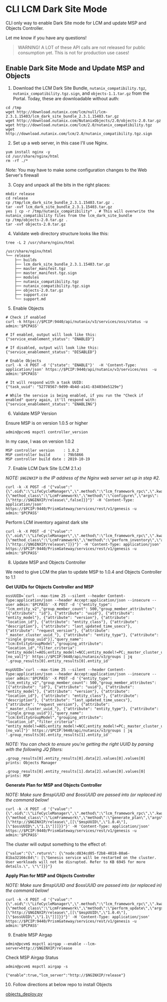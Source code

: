 # CLI LCM Dark Site Mode

CLI only way to enable Dark Site mode for LCM and update MSP and Objects Controller.

Let me know if you have any questions!

> WARNING! A LOT of these API calls are not released for public consumption yet. This is not for production use cases!

## Enable Dark Site Mode and Update MSP and Objects

1. Download the LCM Dark Site Bundle, `nutanix_compatibility.tgz`, `nutanix_compatibility.tgz.sign`, and `objects-1.1.tar.gz` from the Portal. Today, these are downloadable without auth:

```
cd /tmp
wget http://download.nutanix.com/lcm/null/lcm-2.3.1.15403/lcm_dark_site_bundle_2.3.1.15403.tar.gz
wget http://download.nutanix.com/NutanixObjects/2.0/objects-2.0.tar.gz
wget http://download.nutanix.com/lcm/2.0/nutanix_compatibility.tgz
wget http://download.nutanix.com/lcm/2.0/nutanix_compatibility.tgz.sign
```

2. Set up a web server, in this case I'll use Nginx.

```
yum install nginx -y
cd /usr/share/nginx/html
rm -rf ./*
```

_Note:_ You may have to make some configuration changes to the Web Server's firewall

3. Copy and unpack all the bits in the right places:

```
mkdir release
cd release
cp /tmp/lcm_dark_site_bundle_2.3.1.15403.tar.gz .
tar -xvf lcm_dark_site_bundle_2.3.1.15403.tar.gz
yes | cp -r /tmp/nutanix_compatibility* . # This will overwrite the nutanix_compatibility files from the lcm_dark_site_bundle
cp /tmp/objects-2.0.tar.gz .
tar -xvf objects-2.0.tar.gz
```

4. Validate web directory structure looks like this:

`tree -L 2 /usr/share/nginx/html`

```
/usr/share/nginx/html
└── release
    ├── builds
    ├── lcm_dark_site_bundle_2.3.1.15403.tar.gz
    ├── master_manifest.tgz
    ├── master_manifest.tgz.sign
    ├── modules
    ├── nutanix_compatibility.tgz
    ├── nutanix_compatibility.tgz.sign
    ├── objects-2.0.tar.gz
    ├── support.csv
    └── support.md
```

5. Enable Objects

```
# Check if enabled
curl -k https://$PCIP:9440/api/nutanix/v3/services/oss/status -u admin:'$PCPASS'

# If enabled, output will look like this:
{"service_enablement_status": "ENABLED"}

# If disabled, output will look like this:
{"service_enablement_status": "DISABLED"}

# Enable Objects
curl -k -X POST -d '{"state": "ENABLE"}'  -H 'Content-Type: application/json' https://$PCIP:9440/api/nutanix/v3/services/oss  -u admin:'$PCPASS'

# It will respond with a task UUID:
{"task_uuid": "52778567-9d99-4b4d-a141-83403de5129e"}

# While the service is being enabled, if you run the "Check if enabled" query again, it'll respond with:
{"service_enablement_status": "ENABLING"}
```

6. Validate MSP Version

Ensure MSP is on version 1.0.5 or higher

```
admin@pcvm$ mspctl controller_version
```

In my case, I was on version 1.0.2

```
MSP controller version    : 1.0.2
MSP controller build      : 79b5866
MSP controller build date : 2019-10-19
```

7. Enable LCM Dark Site (LCM 2.1.x)

_NOTE: `$NGINXIP` is the IP address of the Nginx web server set up in step #2._

```
curl -k -X POST -d '{"value":"{\".oid\":\"LifeCycleManager\",\".method\":\"lcm_framework_rpc\",\".kwargs\":{\"method_class\":\"LcmFramework\",\"method\":\"configure\",\"args\":[\"http://$NGINXIP/release\",false]}}"}' -H 'Content-Type: application/json' https://$PCIP:9440/PrismGateway/services/rest/v1/genesis -u admin:'$PCPASS'
```

Perform LCM inventory against dark site

```
curl -k -X POST -d '{"value":"{\".oid\":\"LifeCycleManager\",\".method\":\"lcm_framework_rpc\",\".kwargs\":{\"method_class\":\"LcmFramework\",\"method\":\"perform_inventory\",\"args\":[\"http://$NGINXIP/release\"]}}"}' -H 'Content-Type: application/json' https://$PCIP:9440/PrismGateway/services/rest/v1/genesis -u admin:'$PCPASS'
```

8. Update MSP and Objects Controller

We need to give LCM the plan to update MSP to 1.0.4 and Objects Controller to 1.1

**Get UUIDs for Objects Controller and MSP**

```
ossUUID=`curl --max-time 25 --silent --header Content-Type:application/json --header Accept:application/json --insecure --user admin:'$PCPASS' -X POST -d '{"entity_type": "lcm_entity_v2","group_member_count": 500,"group_member_attributes": [{"attribute": "id"}, {"attribute": "uuid"}, {"attribute": "entity_model"}, {"attribute": "version"}, {"attribute": "location_id"}, {"attribute": "entity_class"}, {"attribute": "description"}, {"attribute": "last_updated_time_usecs"}, {"attribute": "request_version"}, {"attribute": "_master_cluster_uuid_"}, {"attribute": "entity_type"}, {"attribute": "single_group_uuid"}],"query_name": "lcm:EntityGroupModel","grouping_attribute": "location_id","filter_criteria": "entity_model!=AOS;entity_model!=NCC;entity_model!=PC;_master_cluster_uuid_==[no_val]"}' https://$PCIP:9440/api/nutanix/v3/groups | jq '.group_results[0].entity_results[0].entity_id'`

mspUUID=`curl --max-time 25 --silent --header Content-Type:application/json --header Accept:application/json --insecure --user admin:'$PCPASS' -X POST -d '{"entity_type": "lcm_entity_v2","group_member_count": 500,"group_member_attributes": [{"attribute": "id"}, {"attribute": "uuid"}, {"attribute": "entity_model"}, {"attribute": "version"}, {"attribute": "location_id"}, {"attribute": "entity_class"}, {"attribute": "description"}, {"attribute": "last_updated_time_usecs"}, {"attribute": "request_version"}, {"attribute": "_master_cluster_uuid_"}, {"attribute": "entity_type"}, {"attribute": "single_group_uuid"}],"query_name": "lcm:EntityGroupModel","grouping_attribute": "location_id","filter_criteria": "entity_model!=AOS;entity_model!=NCC;entity_model!=PC;_master_cluster_uuid_==[no_val]"}' https://$PCIP:9440/api/nutanix/v3/groups | jq '.group_results[0].entity_results[1].entity_id'`
```

_NOTE: You can check to ensure you're getting the right UUID by parsing with the following JQ filters:_

```
.group_results[0].entity_results[0].data[2].values[0].values[0]
prints: Objects Manager

.group_results[0].entity_results[1].data[2].values[0].values[0]
prints: MSP
```

**Generate Plan for MSP and Objects Controller**

_NOTE: Make sure $mspUUID and $ossUUID are passed into (or replaced in) the command below!_

```
curl -k -X POST -d '{"value":"{\".oid\":\"LifeCycleManager\",\".method\":\"lcm_framework_rpc\",\".kwargs\":{\"method_class\":\"LcmFramework\",\"method\":\"generate_plan\",\"args\":[\"http://$NGINXIP/release\",[[\"$mspUUID\",\"1.0.4\"],[\"$ossUUID\",\"1.1\"]]]}}"}' -H 'Content-Type: application/json' https://$PCIP:9440/PrismGateway/services/rest/v1/genesis -u admin:'$PCPASS'
```

The cluster will output something to the effect of:

```
{"value":"{\".return\": {\"node:d834cd05-f2b8-4018-80a6-81ba32166c84\": [\"Genesis service will be restarted on the cluster. User workloads will not be disrupted. Refer to KB 6945 for more details.\", \"\"]}}"}
```

**Apply Plan for MSP and Objects Controller**

_NOTE: Make sure $mspUUID and $ossUUID are passed into (or replaced in) the command below!_

```
curl -k -X POST -d '{"value":"{\".oid\":\"LifeCycleManager\",\".method\":\"lcm_framework_rpc\",\".kwargs\":{\"method_class\":\"LcmFramework\",\"method\":\"perform_update\",\"args\":[\"http://$NGINXIP/release\",[[\"$mspUUID\",\"1.0.4\"],[\"$ossUUID\",\"1.1\"]]]}}"}' -H 'Content-Type: application/json' https://$PCIP:9440/PrismGateway/services/rest/v1/genesis -u admin:'$PCPASS'
```

9. Enable MSP Airgap

```
admin@pcvm$ mspctl airgap --enable --lcm-server=http://$NGINXIP/release
```

Check MSP Airgap Status

```
admin@pcvm$ mspctl airgap -s

{"enable":true,"lcm_server":"http://$NGINXIP/release"}
```

10. Follow directions at below repo to install Objects

[objects_deploy.py](https://github.com/lauramariel/scripts/blob/master/ONCE/objects_deploy.py)
